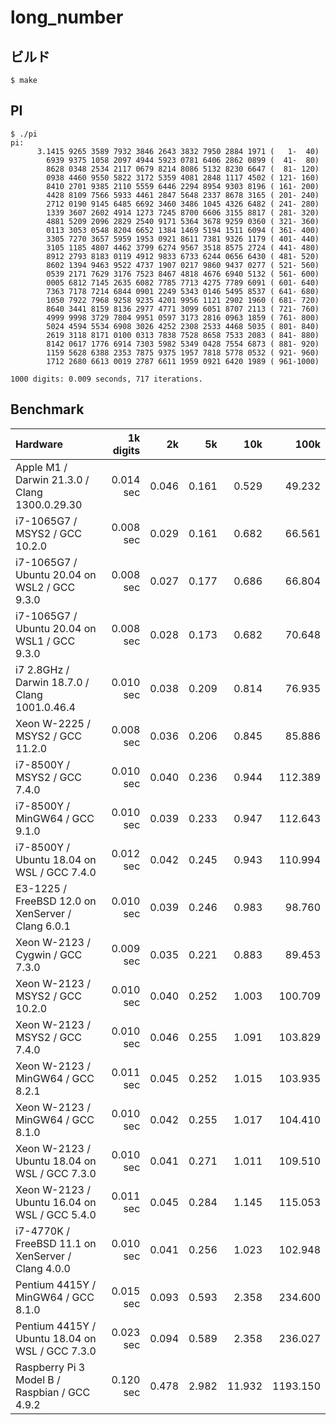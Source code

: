 # long_number

## ビルド
```
$ make
```

## PI
```
$ ./pi
pi:
      3.1415 9265 3589 7932 3846 2643 3832 7950 2884 1971 (   1-  40)
        6939 9375 1058 2097 4944 5923 0781 6406 2862 0899 (  41-  80)
        8628 0348 2534 2117 0679 8214 8086 5132 8230 6647 (  81- 120)
        0938 4460 9550 5822 3172 5359 4081 2848 1117 4502 ( 121- 160)
        8410 2701 9385 2110 5559 6446 2294 8954 9303 8196 ( 161- 200)
        4428 8109 7566 5933 4461 2847 5648 2337 8678 3165 ( 201- 240)
        2712 0190 9145 6485 6692 3460 3486 1045 4326 6482 ( 241- 280)
        1339 3607 2602 4914 1273 7245 8700 6606 3155 8817 ( 281- 320)
        4881 5209 2096 2829 2540 9171 5364 3678 9259 0360 ( 321- 360)
        0113 3053 0548 8204 6652 1384 1469 5194 1511 6094 ( 361- 400)
        3305 7270 3657 5959 1953 0921 8611 7381 9326 1179 ( 401- 440)
        3105 1185 4807 4462 3799 6274 9567 3518 8575 2724 ( 441- 480)
        8912 2793 8183 0119 4912 9833 6733 6244 0656 6430 ( 481- 520)
        8602 1394 9463 9522 4737 1907 0217 9860 9437 0277 ( 521- 560)
        0539 2171 7629 3176 7523 8467 4818 4676 6940 5132 ( 561- 600)
        0005 6812 7145 2635 6082 7785 7713 4275 7789 6091 ( 601- 640)
        7363 7178 7214 6844 0901 2249 5343 0146 5495 8537 ( 641- 680)
        1050 7922 7968 9258 9235 4201 9956 1121 2902 1960 ( 681- 720)
        8640 3441 8159 8136 2977 4771 3099 6051 8707 2113 ( 721- 760)
        4999 9998 3729 7804 9951 0597 3173 2816 0963 1859 ( 761- 800)
        5024 4594 5534 6908 3026 4252 2308 2533 4468 5035 ( 801- 840)
        2619 3118 8171 0100 0313 7838 7528 8658 7533 2083 ( 841- 880)
        8142 0617 1776 6914 7303 5982 5349 0428 7554 6873 ( 881- 920)
        1159 5628 6388 2353 7875 9375 1957 7818 5778 0532 ( 921- 960)
        1712 2680 6613 0019 2787 6611 1959 0921 6420 1989 ( 961-1000)

1000 digits: 0.009 seconds, 717 iterations.
```

## Benchmark

| Hardware                                           | 1k digits | 2k    | 5k    | 10k    | 100k     |
| :------------------------------------------------- | --------: | ----: | ----: | -----: | -------: |
| Apple M1 / Darwin 21.3.0 / Clang 1300.0.29.30      | 0.014 sec | 0.046 | 0.161 |  0.529 |   49.232 |
| i7-1065G7 / MSYS2 / GCC 10.2.0                     | 0.008 sec | 0.029 | 0.161 |  0.682 |   66.561 |
| i7-1065G7 / Ubuntu 20.04 on WSL2 / GCC 9.3.0       | 0.008 sec | 0.027 | 0.177 |  0.686 |   66.804 |
| i7-1065G7 / Ubuntu 20.04 on WSL1 / GCC 9.3.0       | 0.008 sec | 0.028 | 0.173 |  0.682 |   70.648 |
| i7 2.8GHz / Darwin 18.7.0 / Clang 1001.0.46.4      | 0.010 sec | 0.038 | 0.209 |  0.814 |   76.935 |
| Xeon W-2225 / MSYS2 / GCC 11.2.0                   | 0.008 sec | 0.036 | 0.206 |  0.845 |   85.886 |
| i7-8500Y / MSYS2 / GCC 7.4.0                       | 0.010 sec | 0.040 | 0.236 |  0.944 |  112.389 |
| i7-8500Y / MinGW64 / GCC 9.1.0                     | 0.010 sec | 0.039 | 0.233 |  0.947 |  112.643 |
| i7-8500Y / Ubuntu 18.04 on WSL / GCC 7.4.0         | 0.012 sec | 0.042 | 0.245 |  0.943 |  110.994 |
| E3-1225 / FreeBSD 12.0 on XenServer / Clang 6.0.1  | 0.010 sec | 0.039 | 0.246 |  0.983 |   98.760 |
| Xeon W-2123 / Cygwin / GCC 7.3.0                   | 0.009 sec | 0.035 | 0.221 |  0.883 |   89.453 |
| Xeon W-2123 / MSYS2 / GCC 10.2.0                   | 0.010 sec | 0.040 | 0.252 |  1.003 |  100.709 |
| Xeon W-2123 / MSYS2 / GCC 7.4.0                    | 0.010 sec | 0.046 | 0.255 |  1.091 |  103.829 |
| Xeon W-2123 / MinGW64 / GCC 8.2.1                  | 0.011 sec | 0.045 | 0.252 |  1.015 |  103.935 |
| Xeon W-2123 / MinGW64 / GCC 8.1.0                  | 0.010 sec | 0.042 | 0.255 |  1.017 |  104.410 |
| Xeon W-2123 / Ubuntu 18.04 on WSL / GCC 7.3.0      | 0.010 sec | 0.041 | 0.271 |  1.011 |  109.510 |
| Xeon W-2123 / Ubuntu 16.04 on WSL / GCC 5.4.0      | 0.011 sec | 0.045 | 0.284 |  1.145 |  115.053 |
| i7-4770K / FreeBSD 11.1 on XenServer / Clang 4.0.0 | 0.010 sec | 0.041 | 0.256 |  1.023 |  102.948 |
| Pentium 4415Y / MinGW64 / GCC 8.1.0                | 0.015 sec | 0.093 | 0.593 |  2.358 |  234.600 |
| Pentium 4415Y / Ubuntu 18.04 on WSL / GCC 7.3.0    | 0.023 sec | 0.094 | 0.589 |  2.358 |  236.027 |
| Raspberry Pi 3 Model B / Raspbian / GCC 4.9.2      | 0.120 sec | 0.478 | 2.982 | 11.932 | 1193.150 |
